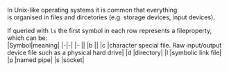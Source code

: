 In Unix-like operating systems it is common that everything  
is organised in files and dircetories (e.g. storage devices, input devices).

If queried with `ls` the first symbol in each row represents a fileproperty, which can be:  
|Symbol|meaning|
|-|-|
|\-	||
|b 	||
|c 	|character special file. Raw input/output device file such as a physical hard drive|
|d 	|directory|
|l 	|symbolic link file|
|p 	|named pipe|
|s	|socket|